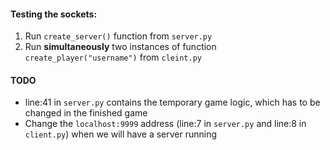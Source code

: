 #### Testing the sockets:
1. Run `create_server()` function from `server.py`
2. Run **simultaneously** two instances of function `create_player("username")` from `cleint.py`

#### TODO
- line:41 in `server.py` contains the temporary game logic, which has to be changed in the finished game
- Change the `localhost:9999` address (line:7 in `server.py` and line:8 in `client.py`) when we will have a server running